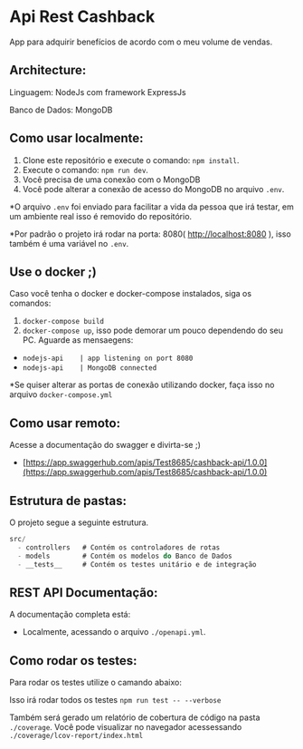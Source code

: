 # Api Rest Cashback
App para adquirir benefícios de acordo com o meu volume de vendas. 


## Architecture:
Linguagem: NodeJs com framework ExpressJs

Banco de Dados: MongoDB

## Como usar localmente:
1. Clone este repositório e execute o comando: ```npm install```.
2. Execute o comando: ```npm run dev```.
3. Você precisa de uma conexão com o MongoDB
4. Você pode alterar a conexão de acesso do MongoDB no arquivo ```.env```.

*O arquivo ```.env``` foi enviado para facilitar a vida da pessoa que irá testar, em um ambiente real isso é removido do repositório.

*Por padrão o projeto irá rodar na porta: 8080( [http://localhost:8080](http://localhost:8080) ), isso também é uma variável no ```.env```.

## Use o docker ;)
Caso você tenha o docker e docker-compose instalados, siga os comandos:
1. ```docker-compose build```
2. ```docker-compose up```, isso pode demorar um pouco dependendo do seu PC.
Aguarde as mensaegens: 
 * ```nodejs-api    | app listening on port 8080``` 
 * ```nodejs-api    | MongoDB connected``` 

*Se quiser alterar as portas de conexão utilizando docker, faça isso no arquivo ```docker-compose.yml```

## Como usar remoto:
 Acesse a documentação do swagger e divirta-se ;)
 - [https://app.swaggerhub.com/apis/Test8685/cashback-api/1.0.0](https://app.swaggerhub.com/apis/Test8685/cashback-api/1.0.0) 

## Estrutura de pastas:
O projeto segue a seguinte estrutura.

```js
src/
  - controllers   # Contém os controladores de rotas
  - models        # Contém os modelos do Banco de Dados
  - __tests__     # Contém os testes unitário e de integração
```

## REST API Documentação:
A documentação completa está: 
 - Localmente, acessando o arquivo ```./openapi.yml```.

## Como rodar os testes:
Para rodar os testes utilize o camando abaixo:

Isso irá rodar todos os testes
```npm run test -- --verbose```

Também será gerado um relatório de cobertura de código na pasta ```./coverage```.
Você pode visualizar no navegador acessessando ```./coverage/lcov-report/index.html```
